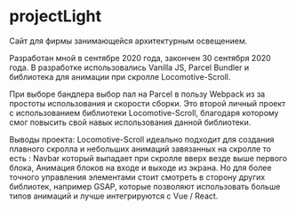 # projectLight
Сайт для фирмы занимающейся архитектурным освещением.

Разработан мной в сентябре 2020 года, закончен 30 сентября 2020 года.
В разработке использовались Vanilla JS, Parcel Bundler и библиотека для анимации при скролле Locomotive-Scroll.

При выборе бандлера выбор пал на Parcel в пользу Webpack из за простоты использования и скорости сборки.
Это второй личный проект с использованием библиотеки Locomotive-Scroll, благодаря которому смог повысить свой навык использования данной библиотеки.

Выводы проекта: Locomotive-Scroll идеально подходит для создания плавного скролла и небольших анимаций завязанных на скролле то есть : Navbar который выпадает при скролле вверх везде выше первого блока, Анимация блоков на входе и выходе из экрана. Но для более точного управления элементами стоит смотреть в сторону других библиотек, например GSAP, которые позволяют использовать больше типов анимаций и лучше интегрируются с Vue / React.
